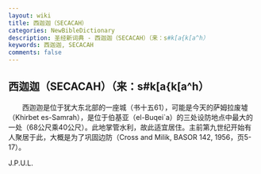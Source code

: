 ```yaml
---
layout: wiki
title: 西迦迦（SECACAH）
categories: NewBibleDictionary
description: 圣经新词典 - 西迦迦（SECACAH）（来：s#k[a{k[a^h）
keywords: 西迦迦, SECACAH
comments: false
---
```


## 西迦迦（SECACAH）（来：s#k[a{k[a^h）

　　西迦迦是位于犹大东北部的一座城（书十五61），可能是今天的萨姆拉废墟（Khirbet es-Samrah），是位于伯基亚（el-Buqei`a）的三处设防地点中最大的一处（68公尺乘40公尺）。此地掌管水利，故此适宜居住。主前第九世纪开始有人聚居于此，大概是为了巩固边防（Cross and Milik, BASOR 142, 1956，页5-17）。

J.P.U.L.








